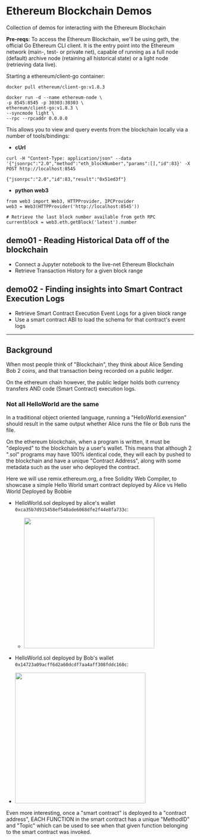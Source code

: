 # Ethereum Blockchain Demos
Collection of demos for interacting with the Ethereum Blockchain

**Pre-reqs**: To access the Ethereum Blockchain, we'll be using geth, the official Go Ethereum CLI client. It is the entry point into the Ethereum network (main-, test- or private net), capable of running as a full node (default) archive node (retaining all historical state) or a light node (retrieving data live).

Starting a ethereum/client-go container:
```
docker pull ethereum/client-go:v1.8.3

docker run -d --name ethereum-node \
-p 8545:8545 -p 30303:30303 \
ethereum/client-go:v1.8.3 \
--syncmode light \
--rpc --rpcaddr 0.0.0.0
```

This allows you to view and query events from the blockchain locally via a number of tools/bindings:

- **cUrl**
```
curl -H "Content-Type: application/json" --data '{"jsonrpc":"2.0","method":"eth_blockNumber","params":[],"id":83}' -X POST http://localhost:8545

{"jsonrpc":"2.0","id":83,"result":"0x51ed3f"}

```

- **python web3**

```
from web3 import Web3, HTTPProvider, IPCProvider
web3 = Web3(HTTPProvider('http://localhost:8545'))

# Retrieve the last block number available from geth RPC
currentblock = web3.eth.getBlock('latest').number
```




## demo01 - Reading Historical Data off of the blockchain
- Connect a Jupyter notebook to the live-net Ethereum Blockchain
- Retrieve Transaction History for a given block range

## demo02 - Finding insights into Smart Contract Execution Logs
- Retrieve Smart Contract Execution Event Logs for a given block range
- Use a smart contract ABI to load the schema for that contract's event logs

---

## Background

When most people think of "Blockchain", they think about Alice Sending Bob 2 coins, and that transaction being recorded on a public ledger.

On the ethereum chain however, the public ledger holds both currency transfers AND code (Smart Contract) execution logs.



### Not all HelloWorld are the same

In a traditional object oriented language, running a "HelloWorld.exension" should result in the same output whether Alice runs the file or Bob runs the file.

On the ethereum blockchain, when a program is written, it must be "deployed" to the blockchain by a user's wallet. This means that although 2 ".sol" programs may have 100% identical code, they will each by pushed to the blockchain and have a unique "Contract Address", along with some metadata such as the user who deployed the contract.

Here we will use remix.ethereum.org, a free Solidity Web Compiler, to showcase a simple Hello World smart contract deployed by Alice vs Hello World Deployed by Bobbie

- HelloWorld.sol deployed by alice's wallet `0xca35b7d915458ef540ade6068dfe2f44e8fa733c`:
  - <img src="https://user-images.githubusercontent.com/9003246/36337223-91e5f504-1346-11e8-9832-3e6852eef631.png" width="350">


- HelloWorld.sol deployed by Bob's wallet `0x14723a09acff6d2a60dcdf7aa4aff308fddc160c`:
 - <img src="https://user-images.githubusercontent.com/9003246/36337235-b64e358c-1346-11e8-90c2-29a27b0c15f5.png" width="350">


Even more interesting, once a "smart contract" is deployed to a "contract address", EACH FUNCTION in the smart contract has a unique "MethodID" and "Topic" which can be used to see when that given function belonging to the smart contract was invoked.



